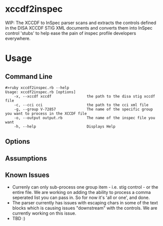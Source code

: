 # xccdf2inspec
WIP: The XCCDF to InSpec parser scans and extracts the controls defined in the DISA XCCDF STIG XML documents and converts them into InSpec control 'stubs' to help ease the pain of inspec profile developers everywhere.

# Usage
## Command Line
```
#>ruby xccdf2inspec.rb --help
Usage: xccdf2inspec.rb [options]
    -x, --xccdf xccdf                the path to the disa stig xccdf file
    -c, --cci cci                    the path to the cci xml file
    -g, --group V-72857              The name of the specific group you want to process in the XCCDF file
    -o, --output output.rb           The name of the inspec file you want
    -h, --help                       Displays Help
```
## Options

## Assumptions

## Known Issues
 - Currenly can only sub-process one group item - i.e. stig control - or the entire file. We are working on adding the ability to process a comma seperated list you can pass in. So for now it's 'all or one', and done.
 - The parser currently has issues with escaping chars in some of the text blocks which is causing issues "downstream" with the controls. We are currently working on this issue.
 - TBD :)
